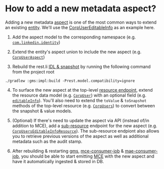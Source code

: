 # How to add a new metadata aspect?

Adding a new metadata [aspect](https://github.com/linkedin/datahub/blob/master/docs/what/aspect.md) is one of the most common ways to extend an existing [entity](https://github.com/linkedin/datahub/blob/master/docs/what/entity.md).
We'll use the [CorpUserEditableInfo](https://github.com/linkedin/datahub/blob/master/metadata-models/src/main/pegasus/com/linkedin/identity/CorpUserEditableInfo.pdl) as an example here.

1. Add the aspect model to the corresponding namespace (e.g. [`com.linkedin.identity`](https://github.com/linkedin/datahub/tree/master/metadata-models/src/main/pegasus/com/linkedin/identity))

2. Extend the entity's aspect union to include the new aspect (e.g. [`CorpUserAspect`](https://github.com/linkedin/datahub/blob/master/metadata-models/src/main/pegasus/com/linkedin/metadata/aspect/CorpUserAspect.pdl))

3. Rebuild the rest.li [IDL & snapshot](https://linkedin.github.io/rest.li/modeling/compatibility_check) by running the following command from the project root
```
./gradlew :gms:impl:build -Prest.model.compatibility=ignore
```

4. To surface the new aspect at the top-level [resource endpoint](https://linkedin.github.io/rest.li/user_guide/restli_server#writing-resources), extend the resource data model (e.g. [`CorpUser`](https://github.com/linkedin/datahub/blob/master/gms/api/src/main/pegasus/com/linkedin/identity/CorpUser.pdl)) with an optional field (e.g. [`editableInfo`](https://github.com/linkedin/datahub/blob/master/gms/api/src/main/pegasus/com/linkedin/identity/CorpUser.pdl#L21)). You'll also need to extend the `toValue` & `toSnapshot` methods of the top-level resource (e.g. [`CorpUsers`](https://github.com/linkedin/datahub/blob/master/gms/impl/src/main/java/com/linkedin/metadata/resources/identity/CorpUsers.java)) to convert between the snapshot & value models.

5. (Optional) If there's need to update the aspect via API (instead of/in addition to MCE), add a [sub-resource](https://linkedin.github.io/rest.li/user_guide/restli_server#sub-resources) endpoint for the new aspect (e.g. [`CorpUsersEditableInfoResource`](https://github.com/linkedin/datahub/blob/master/gms/impl/src/main/java/com/linkedin/metadata/resources/identity/CorpUsersEditableInfoResource.java)). The sub-resource endpiont also allows you to retrieve previous versions of the aspect as well as additional metadata such as the audit stamp.

6. After rebuilding & restarting [gms](https://github.com/linkedin/datahub/tree/master/gms), [mce-consumer-job](https://github.com/linkedin/datahub/tree/master/metadata-jobs/mce-consumer-job) & [mae-consumer-job](https://github.com/linkedin/datahub/tree/master/metadata-jobs/mae-consumer-job),
you should be able to start emitting [MCE](https://github.com/linkedin/datahub/blob/master/docs/what/mxe.md) with the new aspect and have it automatically ingested & stored in DB.
